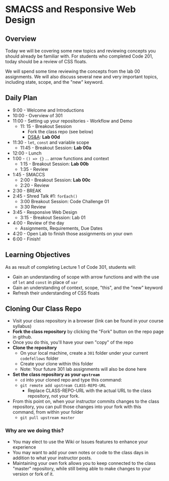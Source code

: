 # SMACSS and Responsive Web Design

## Overview

Today we will be covering some new topics and reviewing concepts you should already be familiar with. For students who completed Code 201, today should be a review of CSS floats.

We will spend some time reviewing the concepts from the lab 00 assignments. We will also discuss several new and very important topics, including state, scope, and the "new" keyword.

## Daily Plan

- 9:00 - Welcome and Introductions
- 10:00 - Overview of 301
- 11:00 - Setting up your repositories - Workflow and Demo
  - 11: 15 - Breakout Session
    - Fork the class repo (see below)
    - [DS&A](https://github.com/codefellows/data-structures-and-algorithms): **Lab 00d**
- 11:30 - `let`, `const` and variable scope
  - 11:45 - Breakout Session:  **Lab 00a**
- 12:00 - Lunch
- 1:00 - `() => {}` ... arrow functions and context
  - 1:15 - Breakout Session:  **Lab 00b**
  - 1:35 - Review
- 1:45 - SMACCS
  - 2:00 - Breakout Session: **Lab 00c**
  - 2:20 - Review
- 2:30 - BREAK
- 2:45 - Shred Talk #1: `forEach()`
  - 3:00 Breakout Session: Code Challenge 01
  - 3:30 Review
- 3:45 - Responsive Web Design
  - 3:15 - Breakout Session: Lab 01
- 4:00 - Review of the day
  - Assignments, Requirements, Due Dates
- 4:20 - Open Lab to finish those assignments on your own
- 6:00 - Finish!

## Learning Objectives

As as result of completing Lecture 1 of Code 301, students will:

- Gain an understanding of scope with arrow functions and with the use of `let` and `const` in place of `var`
- Gain an understanding of context, scope, "this", and the "new" keyword
- Refresh their understanding of CSS floats

## Cloning Our Class Repo

- Visit your class repository in a browser (link can be found in your course syllabus)
- **Fork the class repository** by clicking the "Fork" button on the repo page in github.
- Once you do this, you'll have your own "copy" of the repo
- **Clone the repository**
  - On your local machine, create a `301` folder under your current `codefellows` folder
  - Create your clone within this folder
  - Note: Your future 301 lab assignments will also be done here
- **Set the class repository as your `upstream`**
  - `cd` into your cloned repo and type this command:
  - `git remote add upstream CLASS-REPO-URL`
    - Replace CLASS-REPO-URL with the actual URL to the class repository, not your fork.
- From this point on, when your instructor commits changes to the class repository, you can pull those changes into your fork with this command, from within your folder
  - `git pull upstream master`

### Why are we doing this?

- You may elect to use the Wiki or Issues features to enhance your experience
- You may want to add your own notes or code to the class days in addition to what your instructor posts.
- Maintaining your own fork allows you to keep connected to the class "master" repository, while still being able to make changes to your version or fork of it.
